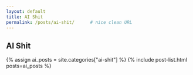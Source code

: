 ```yaml
---
layout: default
title: AI Shit
permalink: /posts/ai-shit/      # nice clean URL
---
```


## AI Shit

{% assign ai_posts = site.categories["ai-shit"] %}
{% include post-list.html posts=ai_posts %}
